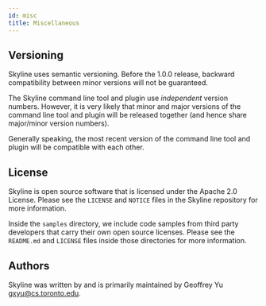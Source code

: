 ```yaml
---
id: misc
title: Miscellaneous
---
```


## Versioning

Skyline uses semantic versioning. Before the 1.0.0 release, backward
compatibility between minor versions will not be guaranteed.

The Skyline command line tool and plugin use *independent* version numbers.
However, it is very likely that minor and major versions of the command line
tool and plugin will be released together (and hence share major/minor version
numbers).

Generally speaking, the most recent version of the command line tool and plugin
will be compatible with each other.


## License

Skyline is open source software that is licensed under the Apache 2.0 License.
Please see the `LICENSE` and `NOTICE` files in the Skyline repository for more
information.

Inside the `samples` directory, we include code samples from third party
developers that carry their own open source licenses. Please see the
`README.md` and `LICENSE` files inside those directories for more information.


## Authors

Skyline was written by and is primarily maintained by Geoffrey Yu
<gxyu@cs.toronto.edu>.
